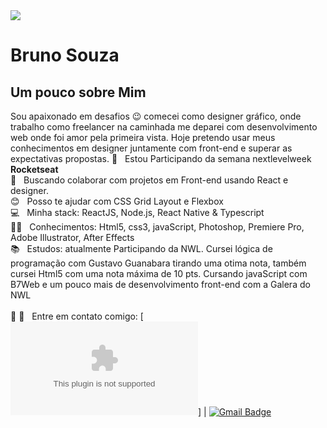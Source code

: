  
<img width="auto" src="https://github.com/tgmarinho/tgmarinho/blob/master/banner.png">


# Bruno Souza
##  Um pouco sobre Mim
Sou apaixonado em desafios 😉  comecei como designer gráfico, onde trabalho como freelancer na caminhada me deparei
com desenvolvimento web onde foi amor pela primeira vista. Hoje pretendo usar meus conhecimentos em designer juntamente com front-end e superar as expectativas propostas.
 :rocket:  &nbsp; Estou Participando da semana nextlevelweek **Rocketseat**
 <br/> :purple_heart: &nbsp; Buscando colaborar com projetos em Front-end usando React 
 e designer.
 <br/> :blush: &nbsp; Posso te ajudar com CSS Grid Layout e Flexbox
 <br/> :computer: &nbsp; Minha stack: ReactJS, Node.js, React Native & Typescript
 <br/> 👨‍🎓 &nbsp; Conhecimentos: Html5, css3, javaScript, Photoshop, Premiere Pro, Adobe Illustrator, After Effects
 <br/> 📚  &nbsp; Estudos: atualmente Participando da NWL. Cursei lógica de programação com Gustavo Guanabara tirando 
 uma otima nota, também cursei Html5 com uma nota máxima de 10 pts. Cursando javaScript com B7Web e um pouco mais 
 de  desenvolvimento front-end com a Galera do NWL   
 <br/> 📲 :email: &nbsp; Entre em contato comigo: [![Linkedin Badge](https://www.linkedin.com/in/bruno-souza-lima-719a351ba.com)] 
| 
[![Gmail Badge](https://img.shields.io/badge/-brunodesignersouza@gmail.com-c14438?style=flat-square&logo=Gmail&logoColor=white&link=mailto:brunodesignersouza@gmail.com)](mailto:brunodesignersouza@gmail.com)
